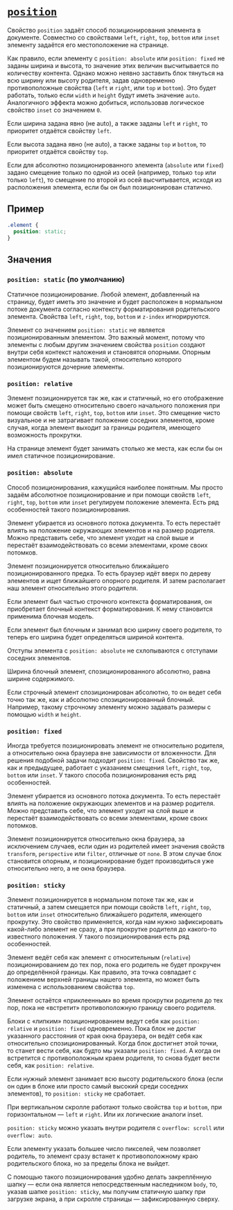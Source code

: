 # [`position`](../index.md)

Свойство `position` задаёт способ позиционирования элемента в документе. Совместно со свойствами `left`, `right`, `top`, `bottom` или `inset` элементу задаётся его местоположение на странице.

Как правило, если элементу с `position: absolute` или `position: fixed` не заданы ширина и высота, то значение этих величин высчитывается по количеству контента. Однако можно неявно заставить блок тянуться на всю ширину или высоту родителя, задав одновременно противоположные свойства (`left` и `right`, или `top` и `bottom`). Это будет работать, только если `width` и `height` будут иметь значение `auto`. Аналогичного эффекта можно добиться, использовав логическое свойство `inset` со значением `0`.

Если ширина задана явно (не auto), а также заданы `left` и `right`, то приоритет отдаётся свойству `left`.

Если высота задана явно (не auto), а также заданы `top` и `bottom`, то приоритет отдаётся свойству `top`.

Если для абсолютно позиционированного элемента (`absolute` или `fixed`) задано смещение только по одной из осей (например, только `top` или только `left`), то смещение по второй из осей высчитывается, исходя из расположения элемента, если бы он был позиционирован статично.

## Пример

```css
.element {
  position: static;
}
```

## Значения

### `position: static` (по умолчанию)

Статичное позиционирование. Любой элемент, добавленный на страницу, будет иметь это значение и будет расположен в нормальном потоке документа согласно контексту форматирования родительского элемента. Свойства `left`, `right`, `top`, `bottom` и `z-index` игнорируются.

Элемент со значением `position: static` не является позиционированным элементом. Это важный момент, потому что элементы с любым другим значением свойства `position` создают внутри себя контекст наложения и становятся опорными. Опорным элементом будем называть такой, относительно которого позиционируются дочерние элементы.

### `position: relative`

Элемент позиционируется так же, как и статичный, но его отображение может быть смещено относительно своего начального положения при помощи свойств `left`, `right`, `top`, `bottom` или `inset`. Это смещение чисто визуальное и не затрагивает положение соседних элементов, кроме случая, когда элемент выходит за границы родителя, имеющего возможность прокрутки.

На странице элемент будет занимать столько же места, как если бы он имел статичное позиционирование.

### `position: absolute`

Способ позиционирования, кажущийся наиболее понятным. Мы просто задаём абсолютное позиционирование и при помощи свойств `left`, `right`, `top`, `bottom` или `inset` регулируем положение элемента. Есть ряд особенностей такого позиционирования.

Элемент убирается из основного потока документа. То есть перестаёт влиять на положение окружающих элементов и на размер родителя. Можно представить себе, что элемент уходит на слой выше и перестаёт взаимодействовать со всеми элементами, кроме своих потомков.

Элемент позиционируется относительно ближайшего позиционированного предка. То есть браузер идёт вверх по дереву элементов и ищет ближайшего опорного родителя. И затем располагает наш элемент относительно этого родителя.

Если элемент был частью строчного контекста форматирования, он приобретает блочный контекст форматирования. К нему становится применима блочная модель.

Если элемент был блочным и занимал всю ширину своего родителя, то теперь его ширина будет определяться шириной контента.

Отступы элемента с `position: absolute` не схлопываются с отступами соседних элементов.

Ширина блочный элемент, спозиционированного абсолютно, равна ширине содержимого.

Если строчный элемент спозиционирован абсолютно, то он ведет себя точно так же, как и абсолютно спозиционированный блочный. Например, такому строчному элементу можно задавать размеры с помощью `width` и `height`.

### `position: fixed`

Иногда требуется позиционировать элемент не относительно родителя, а относительно окна браузера вне зависимости от вложенности. Для решения подобной задачи подходит `position: fixed`. Свойство так же, как и предыдущее, работает с указанием смещения `left`, `right`, `top`, `bottom` или `inset`. У такого способа позиционирования есть ряд особенностей.

Элемент убирается из основного потока документа. То есть перестаёт влиять на положение окружающих элементов и на размер родителя. Можно представить себе, что элемент уходит на слой выше и перестаёт взаимодействовать со всеми элементами, кроме своих потомков.

Элемент позиционируется относительно окна браузера, за исключением случаев, если один из родителей имеет значения свойств `transform`, `perspective` или `filter`, отличные от `none`. В этом случае блок становится опорным, и позиционирование будет производиться уже относительно него, а не окна браузера.

### `position: sticky`

Элемент позиционируется в нормальном потоке так же, как и статичный, а затем смещается при помощи свойств `left`, `right`, `top`, `bottom` или `inset` относительно ближайшего родителя, имеющего прокрутку. Это свойство применяется, когда нам нужно зафиксировать какой-либо элемент не сразу, а при прокрутке родителя до какого-то известного положения. У такого позиционирования есть ряд особенностей.

Элемент ведёт себя как элемент с относительным (`relative`) позиционированием до тех пор, пока его родитель не будет прокручен до определённой границы. Как правило, эта точка совпадает с положением верхней границы нашего элемента, но может быть изменена с использованием свойства `top`.

Элемент остаётся «приклеенным» во время прокрутки родителя до тех пор, пока не «встретит» противоположную границу своего родителя.

Блоки с «липким» позиционированием ведут себя как `position: relative` и `position: fixed` одновременно. Пока блок не достиг указанного расстояния от края окна браузера, он ведёт себя как относительно спозиционированный. Когда блок достигнет этой точки, то станет вести себя, как будто мы указали `position: fixed`. А когда он встретится с противоположным краем родителя, то снова будет вести себя, как `position: relative`.

Если нужный элемент занимает всю высоту родительского блока (если он один в блоке или просто самый высокий среди соседних элементов), то `position: sticky` не сработает.

При вертикальном скролле работают только свойства `top` и `bottom`, при горизонтальном — `left` и `right`. Или их логические аналоги inset.

`position: sticky` можно указать внутри родителя с `overflow: scroll` или `overflow: auto`.

Если элементу указать большее число пикселей, чем позволяет родитель, то элемент сразу встанет к противоположному краю родительского блока, но за пределы блока не выйдет.

С помощью такого позиционирования удобно делать закреплённую шапку — если она является непосредственным наследником `body`, то, указав шапке `position: sticky`, мы получим статичную шапку при загрузке экрана, а при скролле страницы — зафиксированную сверху.
